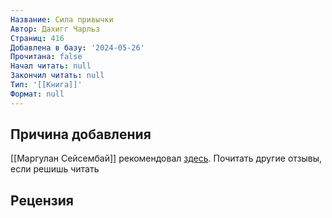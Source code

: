 ```yaml
---
Название: Сила привычки
Автор: Дахигг Чарльз
Страниц: 416
Добавлена в базу: '2024-05-26'
Прочитана: false
Начал читать: null
Закончил читать: null
Тип: '[[Книга]]'
Формат: null
---
```

## Причина добавления

[[Маргулан Сейсембай]] рекомендовал [здесь](https://www.youtube.com/watch?v=IScaA-A3AwU). Почитать другие отзывы, если решишь читать

## Рецензия
